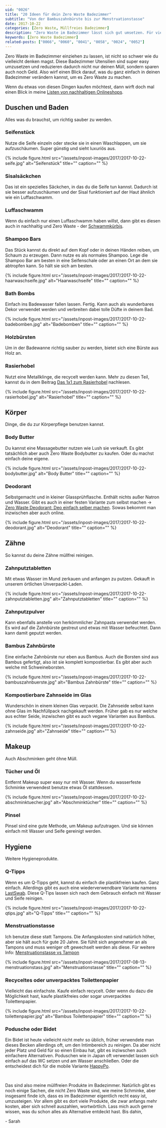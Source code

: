 ```yaml
---
uid: "0026"
title: "20 Ideen für dein Zero Waste Badezimmer"
subtitle: "Von der Bambuszahnbürste bis zur Menstruationstasse"
date: 2017-10-22
categories: [Zero Waste, Müllfreies Badezimmer]
description: "Zero Waste im Badezimmer lässt sich gut umsetzen. Für vieles gibt es einen einfachen Ersatz, der Geld spart und das Leben sogar leichter macht."
keywords: [Zero Waste Badezimmer]
related-posts: ["0066", "0060", "0041", "0058", "0024", "0052"]
---
```

Zero Waste im Badezimmer einziehen zu lassen, ist nicht so schwer wie du vielleicht denken magst. Diese Badezimmer Utensilien sind super easy umzusetzen und reduzieren dadurch nicht nur deinen Müll, sondern sparen auch noch Geld. Also wirf einen Blick darauf, was du ganz einfach in deinen Badezimmer verändern kannst, um es Zero Waste zu machen.

Wenn du etwas von diesen Dingen kaufen möchtest, dann wirft doch mal einen Blick in meine [Listen von nachhaltigen Onlineshops](/blog/plastikfrei-einkaufen-alle-onlineshops).

## Duschen und Baden
Alles was du brauchst, um richtig sauber zu werden.

### Seifenstück
Nutze die Seife einzeln oder stecke sie in einen Waschlappen, um sie aufzuschäumen. Super günstig und sieht luxuriös aus.

{% include figure.html src="/assets/inpost-images/2017/2017-10-22-seife.jpg" alt="Seifenstück" title="" caption="" %}

### Sisalsäckchen
Das ist ein spezielles Säckchen, in das du die Seife tun kannst. Dadurch ist sie besser aufzuschäumen und der Sisal funktioniert auf der Haut ähnlich wie ein Luffaschwamm.

### Luffaschwamm
Wenn du einfach nur einen Luffaschwamm haben willst, dann gibt es diesen auch in nachhaltig und Zero Waste - der [Schwammkürbis](https://de.wikipedia.org/wiki/Schwammk%C3%BCrbis).

### Shampoo Bars
Das Stück kannst du direkt auf dem Kopf oder in deinen Händen reiben, um Schaum zu erzeugen. Dann nutze es als normales Shampoo. Lege die Shampoo Bar am besten in eine Seifenschale oder an einen Ort an dem sie abtropfen kann. So hält sie sich am besten.

{% include figure.html src="/assets/inpost-images/2017/2017-10-22-haarwaschseife.jpg" alt="Haarwaschseife" title="" caption="" %}

### Bath Bombs
Einfach ins Badewasser fallen lassen. Fertig. Kann auch als wunderbares Dekor verwendet werden und verbreiten dabei tolle Düfte in deinem Bad.

{% include figure.html src="/assets/inpost-images/2017/2017-10-22-badebomben.jpg" alt="Badebomben" title="" caption="" %}

### Holzbürsten
Um in der Badewanne richtig sauber zu werden, bietet sich eine Bürste aus Holz an.

### Rasierhobel  
Nutzt eine Metallklinge, die recycelt werden kann. Mehr zu diesen Teil, kannst du in dem Beitrag [Das 1x1 zum Rasierhobel](/blog/das-1-mal-1-zum-rasierhobel/) nachlesen.

{% include figure.html src="/assets/inpost-images/2017/2017-10-22-rasierhobel.jpg" alt="Rasierhobel" title="" caption="" %}

## Körper
Dinge, die du zur Körperpflege benutzen kannst.

### Body Butter
Du kannst eine Massagebutter nutzen wie Lush sie verkauft. Es gibt tatsächlich aber auch Zero Waste Bodybutter zu kaufen. Oder du machst einfach deine eigene.

{% include figure.html src="/assets/inpost-images/2017/2017-10-22-bodybutter.jpg" alt="Body Butter" title="" caption="" %}

### Deodorant
Selbstgemacht und in kleiner Glassprühflasche. Enthält nichts außer Natron und Wasser. Gibt es auch in einer festen Variante zum selbst machen -> [Zero Waste Deodorant: Deo einfach selber machen](/blog/zero-waste-deodorant-deo-selber-machen/). Sowas bekommt man inzwischen aber auch online.

{% include figure.html src="/assets/inpost-images/2017/2017-10-22-deodorant.jpg" alt="Deodorant" title="" caption="" %}

## Zähne
So kannst du deine Zähne müllfrei reinigen.

### Zahnputztabletten
Mit etwas Wasser im Mund zerkauen und anfangen zu putzen. Gekauft in unserem örtlichen Unverpackt-Laden.

{% include figure.html src="/assets/inpost-images/2017/2017-10-22-zahnputztabletten.jpg" alt="Zahnputztabletten" title="" caption="" %}

### Zahnputzpulver
Kann ebenfalls anstelle von herkömmlicher Zahnpasta verwendet werden. Es wird auf die Zahnbürste gestreut und etwas mit Wasser befeuchtet. Dann kann damit geputzt werden.

### Bambus Zahnbürste  
Eine einfache Zahnbürste nur eben aus Bambus. Auch die Borsten sind aus Bambus gefertigt, also ist sie komplett kompostierbar. Es gibt aber auch welche mit Schweineborsten.

{% include figure.html src="/assets/inpost-images/2017/2017-10-22-bambuszahnbuerste.jpg" alt="Bambus Zahnbürste" title="" caption="" %}

### Kompostierbare Zahnseide im Glas
Wunderschön in einem kleinen Glas verpackt. Die Zahnseide selbst kann ohne Glas im Nachfüllpack nachgekauft werden. Früher gab es nur welche aus echter Seide, inzwischen gibt es auch vegane Varianten aus Bambus.

{% include figure.html src="/assets/inpost-images/2017/2017-10-22-zahnseide.jpg" alt="Zahnseide" title="" caption="" %}

## Makeup
Auch Abschminken geht öhne Müll.

### Tücher und Öl  
Entfernt Makeup super easy nur mit Wasser. Wenn du wasserfeste Schminke verwendest benutze etwas Öl stattdessen.

{% include figure.html src="/assets/inpost-images/2017/2017-10-22-abschminktuecher.jpg" alt="Abschminktücher" title="" caption="" %}

### Pinsel
Pinsel sind eine gute Methode, um Makeup aufzutragen. Und sie können einfach mit Wasser und Seife gereinigt werden.

## Hygiene
Weitere Hygieneprodukte.

### Q-Tipps
Wenn es um Q-Tipps geht, kannst du einfach die plastikfreien kaufen. Ganz einfach. Allerdings gibt es auch eine wiederverwendbare Variante namens [LastSwab](https://lastobject.com/pages/lastswab). Diese Q-Tips lassen sich nach dem Gebrauch einfach mit Wasser und Seife reinigen.

{% include figure.html src="/assets/inpost-images/2017/2017-10-22-qtips.jpg" alt="Q-Tipps" title="" caption="" %}

### Menstruationstasse  
Ich benutze diese statt Tampons. Die Anfangskosten sind natürlich höher, aber sie hält auch für gute 20 Jahre. Sie fühlt sich angenehmer an als Tampons und muss weniger oft gewechselt werden als diese. Für weitere Info: [Menstruationstasse vs Tampon](menstruationstasse-vs-tampon)

{% include figure.html src="/assets/inpost-images/2017/2017-08-13-menstruationstass.jpg" alt="Menstruationstasse" title="" caption="" %}

### Recyceltes oder unverpacktes Toilettenpapier
Vielleicht das einfachste. Kaufe einfach recycelt. Oder wenn du dazu die Möglichkeit hast, kaufe plastikfreies oder sogar unverpacktes Toilettenpapier.

{% include figure.html src="/assets/inpost-images/2017/2017-10-22-toilettenpapier.jpg" alt="Bambus Toilettenpapier" title="" caption="" %}

### Podusche oder Bidet
Ein Bidet ist heute vielleicht nicht mehr so üblich, früher verwendete man dieses Becken allerdings oft, um den Intimbereich zu reinigen. Da aber nicht jeder Platz und Geld für so einen Einbau hat, gibt es inziwschen auch einfachere Alternativen. Poduschen wie in Japan oft verwendet lassen sich einfach auf das WC setzen und am Wasser anschließen. Oder die entscheidest dich für die mobile Variante [HappyPo](https://happypo.de/).

&nbsp;

Das sind also meine müllfreien Produkte im Badezimmer. Natürlich gibt es noch einige Sachen, die nicht Zero Waste sind, wie meine Schminke, aber insgesamt finde ich, dass es im Badezimmer eigentlich recht easy ist, umzusteigen. Vor allem gibt es dort viele Produkte, die zwar anfangs mehr kosten, aber sich schnell auszahlen, wortwörtlich. Lass mich auch gerne wissen, was du schon alles als Alternative entdeckt hast. Bis dahin,

\- Sarah
